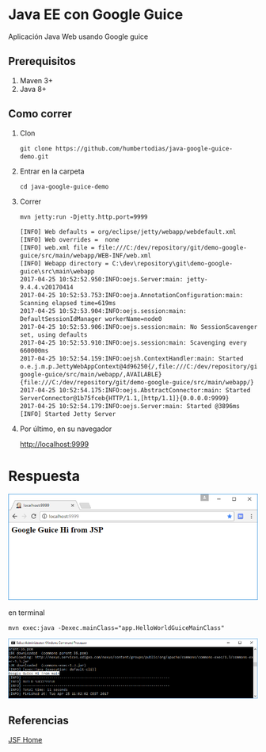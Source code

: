 # Java EE con Google Guice

Aplicación Java Web usando Google guice


## Prerequisitos

1. Maven 3+
2. Java 8+

## Como correr

1. Clon

	```
	git clone https://github.com/humbertodias/java-google-guice-demo.git
	```

2. Entrar en la carpeta

	```
	cd java-google-guice-demo
	```

3. Correr 

	```
	mvn jetty:run -Djetty.http.port=9999
	```	

	```
	[INFO] Web defaults = org/eclipse/jetty/webapp/webdefault.xml
	[INFO] Web overrides =  none
	[INFO] web.xml file = file:///C:/dev/repository/git/demo-google-guice/src/main/webapp/WEB-INF/web.xml
	[INFO] Webapp directory = C:\dev\repository\git\demo-google-guice\src\main\webapp
	2017-04-25 10:52:52.950:INFO:oejs.Server:main: jetty-9.4.4.v20170414
	2017-04-25 10:52:53.753:INFO:oeja.AnnotationConfiguration:main: Scanning elapsed time=619ms
	2017-04-25 10:52:53.904:INFO:oejs.session:main: DefaultSessionIdManager workerName=node0
	2017-04-25 10:52:53.906:INFO:oejs.session:main: No SessionScavenger set, using defaults
	2017-04-25 10:52:53.910:INFO:oejs.session:main: Scavenging every 660000ms
	2017-04-25 10:52:54.159:INFO:oejsh.ContextHandler:main: Started o.e.j.m.p.JettyWebAppContext@4d96250{/,file:///C:/dev/repository/git/demo-google-guice/src/main/webapp/,AVAILABLE}{file:///C:/dev/repository/git/demo-google-guice/src/main/webapp/}
	2017-04-25 10:52:54.175:INFO:oejs.AbstractConnector:main: Started ServerConnector@1b75fceb{HTTP/1.1,[http/1.1]}{0.0.0.0:9999}
	2017-04-25 10:52:54.179:INFO:oejs.Server:main: Started @3896ms
	[INFO] Started Jetty Server
	```
	
4. Por último, en su navegador

	[http://localhost:9999](http://localhost:9999)

# Respuesta

![](doc/output-jsp.png)


en terminal

```
mvn exec:java -Dexec.mainClass="app.HelloWorldGuiceMainClass"
```

![](doc/output-cmd.png)


## Referencias

[JSF Home](http://www.oracle.com/technetwork/java/javaee/javaserverfaces-139869.html)